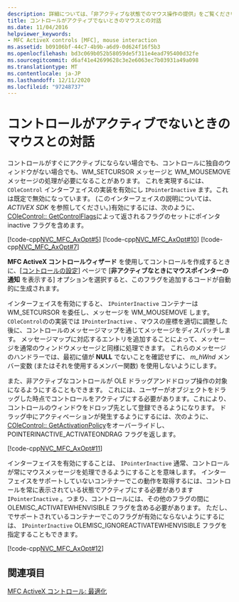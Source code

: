 ```yaml
---
description: 詳細については、「非アクティブな状態でのマウス操作の提供」をご覧ください。
title: コントロールがアクティブでないときのマウスとの対話
ms.date: 11/04/2016
helpviewer_keywords:
- MFC ActiveX controls [MFC], mouse interaction
ms.assetid: b09106bf-44c7-4b9b-a6d9-0d624f16f5b3
ms.openlocfilehash: bd3c069b052b58059de5f311e4ead795400d32fe
ms.sourcegitcommit: d6af41e42699628c3e2e6063ec7b03931a49a098
ms.translationtype: MT
ms.contentlocale: ja-JP
ms.lasthandoff: 12/11/2020
ms.locfileid: "97248737"
---
```

# <a name="providing-mouse-interaction-while-inactive"></a>コントロールがアクティブでないときのマウスとの対話

コントロールがすぐにアクティブにならない場合でも、コントロールに独自のウィンドウがない場合でも、WM_SETCURSOR メッセージと WM_MOUSEMOVE メッセージの処理が必要になることがあります。 これを実現するには、 `COleControl` インターフェイスの実装を有効にし `IPointerInactive` ます。これは既定で無効になっています。 (このインターフェイスの説明については、 *ACTIVEX SDK* を参照してください。)有効にするには、次のように、 [COleControl:: GetControlFlags](../mfc/reference/colecontrol-class.md#getcontrolflags)によって返されるフラグのセットにポインタ inactive フラグを含めます。

[!code-cpp[NVC_MFC_AxOpt#5](../mfc/codesnippet/cpp/providing-mouse-interaction-while-inactive_1.cpp)]
[!code-cpp[NVC_MFC_AxOpt#10](../mfc/codesnippet/cpp/providing-mouse-interaction-while-inactive_2.cpp)]
[!code-cpp[NVC_MFC_AxOpt#7](../mfc/codesnippet/cpp/providing-mouse-interaction-while-inactive_3.cpp)]

**MFC ActiveX コントロールウィザード** を使用してコントロールを作成するときに、[[コントロールの設定](../mfc/reference/control-settings-mfc-activex-control-wizard.md)] ページで [**非アクティブなときにマウスポインターの通知** を表示する] オプションを選択すると、このフラグを追加するコードが自動的に生成されます。

インターフェイスを有効にすると、 `IPointerInactive` コンテナーは WM_SETCURSOR を委任し、メッセージを WM_MOUSEMOVE します。 `COleControl`のの実装では `IPointerInactive` 、マウスの座標を適切に調整した後に、コントロールのメッセージマップを通じてメッセージをディスパッチします。 メッセージマップに対応するエントリを追加することによって、メッセージを通常のウィンドウメッセージと同様に処理できます。 これらのメッセージのハンドラーでは、最初に値が **NULL** でないことを確認せずに、 *m_hWnd* メンバー変数 (またはそれを使用するメンバー関数) を使用しないようにします。

また、非アクティブなコントロールが OLE ドラッグアンドドロップ操作の対象になるようにすることもできます。 これには、ユーザーがオブジェクトをドラッグした時点でコントロールをアクティブにする必要があります。これにより、コントロールのウィンドウをドロップ先として登録できるようになります。 ドラッグ中にアクティベーションが発生するようにするには、次のように、 [COleControl:: GetActivationPolicy](../mfc/reference/colecontrol-class.md#getactivationpolicy)をオーバーライドし、POINTERINACTIVE_ACTIVATEONDRAG フラグを返します。

[!code-cpp[NVC_MFC_AxOpt#11](../mfc/codesnippet/cpp/providing-mouse-interaction-while-inactive_4.cpp)]

インターフェイスを有効にすることは、 `IPointerInactive` 通常、コントロールが常にマウスメッセージを処理できるようにすることを意味します。 インターフェイスをサポートしていないコンテナーでこの動作を取得するには、コントロールを常に表示されている状態でアクティブにする必要があります `IPointerInactive` 。つまり、コントロールには、その他のフラグの間に OLEMISC_ACTIVATEWHENVISIBLE フラグを含める必要があります。 ただし、でサポートされているコンテナーでこのフラグが有効にならないようにするには、 `IPointerInactive` OLEMISC_IGNOREACTIVATEWHENVISIBLE フラグを指定することもできます。

[!code-cpp[NVC_MFC_AxOpt#12](../mfc/codesnippet/cpp/providing-mouse-interaction-while-inactive_5.cpp)]

## <a name="see-also"></a>関連項目

[MFC ActiveX コントロール: 最適化](../mfc/mfc-activex-controls-optimization.md)
